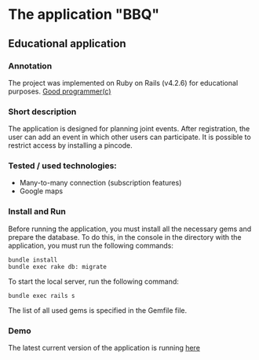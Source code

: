 # The application "BBQ"
## Educational application

### Annotation
The project was implemented on Ruby on Rails (v4.2.6) for educational purposes.
[Good programmer(c)](https://goodprogrammer.ru/)

### Short description
The application is designed for planning joint events. After registration, the user can add an event in which other users can participate. It is possible to restrict access by installing a pincode.

### Tested / used technologies:
- Many-to-many connection (subscription features)
- Google maps

### Install and Run
Before running the application, you must install all the necessary gems and prepare the database. To do this, in the console in the directory with the application, you must run the following commands:

```
bundle install
bundle exec rake db: migrate
```

To start the local server, run the following command:

`bundle exec rails s`

The list of all used gems is specified in the Gemfile file.

### Demo
The latest current version of the application is running [here](https://hwbm.herokuapp.com/)
